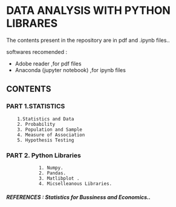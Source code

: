 #        DATA ANALYSIS WITH PYTHON LIBRARES

The contents present in the repository  are in pdf and .ipynb files.. 

softwares recomended : 
* Adobe reader ,for pdf files
* Anaconda (jupyter notebook)  ,for  ipynb files  



## CONTENTS
       
      
### PART 1.STATISTICS
      
		1.Statistics and Data
		2. Probability
		3. Population and Sample
		4. Measure of Association
		5. Hypothesis Testing
            
	
### PART 2. Python Libraries
      
                1. Numpy.
                2. Pandas.
                3. Matlibplot .
                4. Micselleanous Libraries.
	   
##### *REFERENCES :  Statistics for Bussiness and Economics..*
